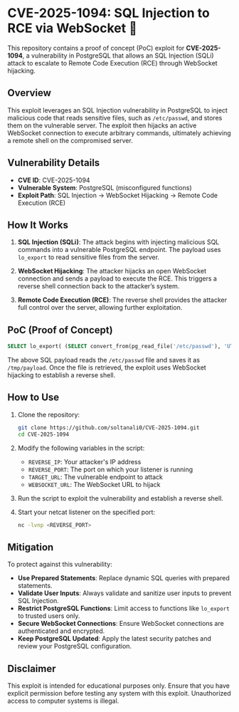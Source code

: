 # CVE-2025-1094: SQL Injection to RCE via WebSocket 🚀

This repository contains a proof of concept (PoC) exploit for **CVE-2025-1094**, a vulnerability in PostgreSQL that allows an SQL Injection (SQLi) attack to escalate to Remote Code Execution (RCE) through WebSocket hijacking.

## Overview

This exploit leverages an SQL Injection vulnerability in PostgreSQL to inject malicious code that reads sensitive files, such as `/etc/passwd`, and stores them on the vulnerable server. The exploit then hijacks an active WebSocket connection to execute arbitrary commands, ultimately achieving a remote shell on the compromised server.

## Vulnerability Details

- **CVE ID**: CVE-2025-1094
- **Vulnerable System**: PostgreSQL (misconfigured functions)
- **Exploit Path**: SQL Injection → WebSocket Hijacking → Remote Code Execution (RCE)

## How It Works

1. **SQL Injection (SQLi)**: The attack begins with injecting malicious SQL commands into a vulnerable PostgreSQL endpoint. The payload uses `lo_export` to read sensitive files from the server.
   
2. **WebSocket Hijacking**: The attacker hijacks an open WebSocket connection and sends a payload to execute the RCE. This triggers a reverse shell connection back to the attacker’s system.

3. **Remote Code Execution (RCE)**: The reverse shell provides the attacker full control over the server, allowing further exploitation.

## PoC (Proof of Concept)

```sql
SELECT lo_export( (SELECT convert_from(pg_read_file('/etc/passwd'), 'UTF8')), '/tmp/payload');
```

The above SQL payload reads the `/etc/passwd` file and saves it as `/tmp/payload`. Once the file is retrieved, the exploit uses WebSocket hijacking to establish a reverse shell.

## How to Use

1. Clone the repository:

   ```bash
   git clone https://github.com/soltanali0/CVE-2025-1094.git
   cd CVE-2025-1094
   ```

2. Modify the following variables in the script:

   - `REVERSE_IP`: Your attacker's IP address
   - `REVERSE_PORT`: The port on which your listener is running
   - `TARGET_URL`: The vulnerable endpoint to attack
   - `WEBSOCKET_URL`: The WebSocket URL to hijack

3. Run the script to exploit the vulnerability and establish a reverse shell.

4. Start your netcat listener on the specified port:

   ```bash
   nc -lvnp <REVERSE_PORT>
   ```

## Mitigation

To protect against this vulnerability:

- **Use Prepared Statements**: Replace dynamic SQL queries with prepared statements.
- **Validate User Inputs**: Always validate and sanitize user inputs to prevent SQL Injection.
- **Restrict PostgreSQL Functions**: Limit access to functions like `lo_export` to trusted users only.
- **Secure WebSocket Connections**: Ensure WebSocket connections are authenticated and encrypted.
- **Keep PostgreSQL Updated**: Apply the latest security patches and review your PostgreSQL configuration.

## Disclaimer

This exploit is intended for educational purposes only. Ensure that you have explicit permission before testing any system with this exploit. Unauthorized access to computer systems is illegal.


